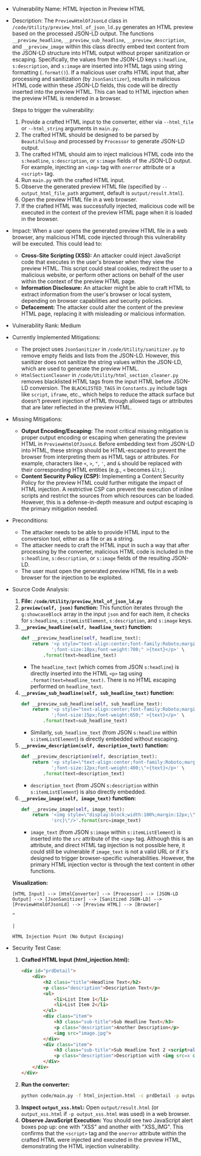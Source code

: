 * Vulnerability Name: HTML Injection in Preview HTML

* Description:
    The `PreviewHtmlOfJsonLd` class in `/code/Utility/preview_html_of_json_ld.py` generates an HTML preview based on the processed JSON-LD output. The functions `__preview_headline`, `__preview_sub_headline`, `__preview_description`, and `__preview_image` within this class directly embed text content from the JSON-LD structure into HTML output without proper sanitization or escaping. Specifically, the values from the JSON-LD keys `s:headline`, `s:description`, and `s:image` are inserted into HTML tags using string formatting (`.format()`). If a malicious user crafts HTML input that, after processing and sanitization (by `JsonSanitizer`), results in malicious HTML code within these JSON-LD fields, this code will be directly inserted into the preview HTML. This can lead to HTML injection when the preview HTML is rendered in a browser.

    Steps to trigger the vulnerability:
    1. Provide a crafted HTML input to the converter, either via `--html_file` or `--html_string` arguments in `main.py`.
    2. The crafted HTML should be designed to be parsed by `BeautifulSoup` and processed by `Processor` to generate JSON-LD output.
    3. The crafted HTML should aim to inject malicious HTML code into the `s:headline`, `s:description`, or `s:image` fields of the JSON-LD output. For example, injecting an `<img>` tag with `onerror` attribute or a `<script>` tag.
    4. Run `main.py` with the crafted HTML input.
    5. Observe the generated preview HTML file (specified by `--output_html_file_path` argument, default is `output/result.html`).
    6. Open the preview HTML file in a web browser.
    7. If the crafted HTML was successfully injected, malicious code will be executed in the context of the preview HTML page when it is loaded in the browser.

* Impact:
    When a user opens the generated preview HTML file in a web browser, any malicious HTML code injected through this vulnerability will be executed. This could lead to:
    - **Cross-Site Scripting (XSS):** An attacker could inject JavaScript code that executes in the user's browser when they view the preview HTML. This script could steal cookies, redirect the user to a malicious website, or perform other actions on behalf of the user within the context of the preview HTML page.
    - **Information Disclosure:**  An attacker might be able to craft HTML to extract information from the user's browser or local system, depending on browser capabilities and security policies.
    - **Defacement:** The attacker could alter the content of the preview HTML page, replacing it with misleading or malicious information.

* Vulnerability Rank: Medium

* Currently Implemented Mitigations:
    - The project uses `JsonSanitizer` in `/code/Utility/sanitizer.py` to remove empty fields and lists from the JSON-LD. However, this sanitizer does not sanitize the string values within the JSON-LD, which are used to generate the preview HTML.
    - `HtmlSectionCleaner` in `/code/Utility/html_section_cleaner.py` removes blacklisted HTML tags from the input HTML before JSON-LD conversion. The `BLACKLISTED_TAGS` in `Constants.py` include tags like `script`, `iframe`, etc., which helps to reduce the attack surface but doesn't prevent injection of HTML through allowed tags or attributes that are later reflected in the preview HTML.

* Missing Mitigations:
    - **Output Encoding/Escaping:** The most critical missing mitigation is proper output encoding or escaping when generating the preview HTML in `PreviewHtmlOfJsonLd`. Before embedding text from JSON-LD into HTML, these strings should be HTML-escaped to prevent the browser from interpreting them as HTML tags or attributes. For example, characters like `<`, `>`, `"`, `'`, and `&` should be replaced with their corresponding HTML entities (e.g., `<` becomes `&lt;`).
    - **Content Security Policy (CSP):** Implementing a Content Security Policy for the preview HTML could further mitigate the impact of HTML injection. A restrictive CSP can prevent the execution of inline scripts and restrict the sources from which resources can be loaded. However, this is a defense-in-depth measure and output escaping is the primary mitigation needed.

* Preconditions:
    - The attacker needs to be able to provide HTML input to the conversion tool, either as a file or as a string.
    - The attacker needs to craft the HTML input in such a way that after processing by the converter, malicious HTML code is included in the `s:headline`, `s:description`, or `s:image` fields of the resulting JSON-LD.
    - The user must open the generated preview HTML file in a web browser for the injection to be exploited.

* Source Code Analysis:
    1. **File: `/code/Utility/preview_html_of_json_ld.py`**
    2. **`preview(self, json)` function:** This function iterates through the `g:showcaseBlock` array in the input `json` and for each item, it checks for `s:headline`, `s:itemListElement`, `s:description`, and `s:image` keys.
    3. **`__preview_headline(self, headline_text)` function:**
       ```python
       def __preview_headline(self, headline_text):
           return '<p style="text-align:center;font-family:Roboto;margin:12px' \
                  ';font-size:18px;font-weight:700;" >{text}</p>' \
               .format(text=headline_text)
       ```
       - The `headline_text` (which comes from JSON `s:headline`) is directly inserted into the HTML `<p>` tag using `.format(text=headline_text)`. There is no HTML escaping performed on `headline_text`.
    4. **`__preview_sub_headline(self, sub_headline_text)` function:**
       ```python
       def __preview_sub_headline(self, sub_headline_text):
           return '<p style="text-align:center;font-family:Roboto;margin:12px' \
                  ';font-size:15px;font-weight:650;" >{text}</p>' \
               .format(text=sub_headline_text)
       ```
       - Similarly, `sub_headline_text` (from JSON `s:headline` within `s:itemListElement`) is directly embedded without escaping.
    5. **`__preview_description(self, description_text)` function:**
       ```python
       def __preview_description(self, description_text):
           return '<p style=\"text-align:center;font-family:Roboto;margin:12px' \
                  ';font-size:12px;font-weight:400;\">{text}</p>' \
               .format(text=description_text)
       ```
       - `description_text` (from JSON `s:description` within `s:itemListElement`) is also directly embedded.
    6. **`__preview_image(self, image_text)` function:**
       ```python
       def __preview_image(self, image_text):
           return '<img style=\"display:block;width:100%;margin:12px;\" src=\"{' \
                  'src}\"/>'.format(src=image_text)
       ```
       - `image_text` (from JSON `s:image` within `s:itemListElement`) is inserted into the `src` attribute of the `<img>` tag. Although this is an attribute, and direct HTML tag injection is not possible here, it could still be vulnerable if `image_text` is not a valid URL or if it's designed to trigger browser-specific vulnerabilities. However, the primary HTML injection vector is through the text content in other functions.

    **Visualization:**

    ```
    [HTML Input] --> [HtmlConverter] --> [Processor] --> [JSON-LD Output] --> [JsonSanitizer] --> [Sanitized JSON-LD] --> [PreviewHtmlOfJsonLd] --> [Preview HTML] --> [Browser]
                                                                                                      ^
                                                                                                      |
                                                                                                 HTML Injection Point (No Output Escaping)
    ```

* Security Test Case:
    1. **Crafted HTML Input (html_injection.html):**
       ```html
       <div id="prdDetail">
           <div>
               <h2 class="title">Headline Text</h2>
               <p class="description">Description Text</p>
               <ul>
                   <li>List Item 1</li>
                   <li>List Item 2</li>
               </ul>
               <div class="item">
                   <h3 class="sub-title">Sub Headline Text</h3>
                   <p class="description">Another Description</p>
                   <img src="image.jpg">
               </div>
               <div class="item">
                   <h3 class="sub-title">Sub Headline Text 2 <script>alert("XSS")</script></h3>
                   <p class="description">Description with <img src=x onerror=alert("XSS_IMG")></p>
               </div>
           </div>
       </div>
       ```
    2. **Run the converter:**
       ```bash
       python code/main.py -f html_injection.html -c prdDetail -p output_xss.html
       ```
    3. **Inspect `output_xss.html`:** Open `output/result.html` (or `output_xss.html` if `-p output_xss.html` was used) in a web browser.
    4. **Observe JavaScript Execution:** You should see two JavaScript alert boxes pop up: one with "XSS" and another with "XSS_IMG". This confirms that the `<script>` tag and the `onerror` attribute within the crafted HTML were injected and executed in the preview HTML, demonstrating the HTML injection vulnerability.
